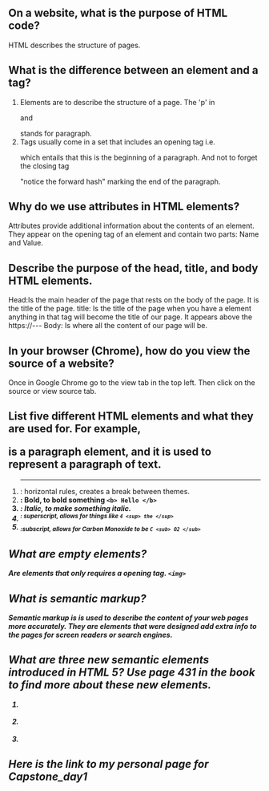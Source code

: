## On a website, what is the purpose of HTML code?
  HTML describes the structure of pages.

## What is the difference between an element and a tag?
  1. Elements are to describe the structure of a page. The 'p' in <p> and </p> stands for paragraph.
  2. Tags usually come in a set that includes an opening tag i.e. <p> which entails that this is the beginning of a paragraph. And not to forget the closing tag </p> "notice the forward hash" marking the end of the paragraph.  

## Why do we use attributes in HTML elements?
  Attributes provide additional information about the contents of an element. They appear on the opening tag of an element and contain two parts: Name and Value.

## Describe the purpose of the head, title, and body HTML elements.
  Head:Is the main header of the page that rests on the body of the page. It is the title of the page.
  title: Is the title of the page when you have a <title></title> element anything in that tag will become the title of our page. It appears above the https://---
  Body: Is where all the content of our page will be.

## In your browser (Chrome), how do you view the source of a website?
  Once in Google Chrome go to the view tab in the top left. Then click on the source or view source tab.

## List five different HTML elements and what they are used for. For example, <p></p> is a paragraph element, and it is used to represent a paragraph of text.
  1. <hr  /> : horizontal rules, creates a break between themes.
  2. <b> : Bold, to bold something `<b> Hello </b>`
  3. <i> : Italic, to make something italic.
  4. <sup> : superscript, allows for things like
  `4 <sup> the </sup>`
  5. <sub> :subscript, allows for Carbon Monoxide to be
  `C <sub> O2 </sub> `

## What are empty elements?
  Are elements that only requires a opening tag. `<img>`

## What is semantic markup?
  Semantic markup is is used to describe the content of your web pages more accurately. They are elements that were designed add extra info to the pages for screen readers or search engines.

## What are three new semantic elements introduced in HTML 5? Use page 431 in the book to find more about these new elements.
  1. <div>
  2. <section>
  3. <article>

## Here is the link to my personal page for Capstone_day1
  <a href ='https://codepen.io/Quinn0011/pen/VwwrVeQ'> </a>
